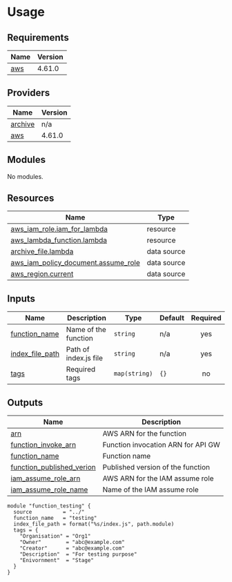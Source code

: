 <!-- BEGIN_TF_DOCS -->
# Usage

## Requirements

| Name | Version |
|------|---------|
| <a name="requirement_aws"></a> [aws](#requirement\_aws) | 4.61.0 |

## Providers

| Name | Version |
|------|---------|
| <a name="provider_archive"></a> [archive](#provider\_archive) | n/a |
| <a name="provider_aws"></a> [aws](#provider\_aws) | 4.61.0 |

## Modules

No modules.

## Resources

| Name | Type |
|------|------|
| [aws_iam_role.iam_for_lambda](https://registry.terraform.io/providers/hashicorp/aws/4.61.0/docs/resources/iam_role) | resource |
| [aws_lambda_function.lambda](https://registry.terraform.io/providers/hashicorp/aws/4.61.0/docs/resources/lambda_function) | resource |
| [archive_file.lambda](https://registry.terraform.io/providers/hashicorp/archive/latest/docs/data-sources/file) | data source |
| [aws_iam_policy_document.assume_role](https://registry.terraform.io/providers/hashicorp/aws/4.61.0/docs/data-sources/iam_policy_document) | data source |
| [aws_region.current](https://registry.terraform.io/providers/hashicorp/aws/4.61.0/docs/data-sources/region) | data source |

## Inputs

| Name | Description | Type | Default | Required |
|------|-------------|------|---------|:--------:|
| <a name="input_function_name"></a> [function\_name](#input\_function\_name) | Name of the function | `string` | n/a | yes |
| <a name="input_index_file_path"></a> [index\_file\_path](#input\_index\_file\_path) | Path of index.js file | `string` | n/a | yes |
| <a name="input_tags"></a> [tags](#input\_tags) | Required tags | `map(string)` | `{}` | no |

## Outputs

| Name | Description |
|------|-------------|
| <a name="output_arn"></a> [arn](#output\_arn) | AWS ARN for the function |
| <a name="output_function_invoke_arn"></a> [function\_invoke\_arn](#output\_function\_invoke\_arn) | Function invocation ARN for API GW |
| <a name="output_function_name"></a> [function\_name](#output\_function\_name) | Function name |
| <a name="output_function_published_verion"></a> [function\_published\_verion](#output\_function\_published\_verion) | Published version of the function |
| <a name="output_iam_assume_role_arn"></a> [iam\_assume\_role\_arn](#output\_iam\_assume\_role\_arn) | AWS ARN for the IAM assume role |
| <a name="output_iam_assume_role_name"></a> [iam\_assume\_role\_name](#output\_iam\_assume\_role\_name) | Name of the IAM assume role |

```hcl
module "function_testing" {
  source          = "../"
  function_name   = "testing"
  index_file_path = format("%s/index.js", path.module)
  tags = {
    "Organisation" = "Org1"
    "Owner"        = "abc@example.com"
    "Creator"      = "abc@example.com"
    "Description"  = "For testing purpose"
    "Enivornment"  = "Stage"
  }
}
```
<!-- END_TF_DOCS -->